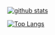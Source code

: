 
<!--
**ddiem-ri-4D/ddiem-ri-4D** is a ✨ _special_ ✨ repository because its `README.md` (this file) appears on your GitHub profile.

Here are some ideas to get you started:

- 🔭 I’m currently working on ...
- 🌱 I’m currently learning ...
- 👯 I’m looking to collaborate on ...
- 🤔 I’m looking for help with ...
- 💬 Ask me about ...
- 📫 How to reach me: ...
- 😄 Pronouns: ...
- ⚡ Fun fact: ...
-->
[![github stats](https://github-readme-stats.vercel.app/api?username=ddiem-ri-4D&show_icons=true&line_height=20&show_icons=true&theme=vue)](https://github-readme-stats.vercel.app/api?username=ddiem-ri-4D&show_icons=true&line_height=20&show_icons=true&theme=vue)

[![Top Langs](https://github-readme-stats.vercel.app/api/top-langs/?username=ddiem-ri-4D&show_icons=true&layout=compact&theme=vue)](https://github-readme-stats.vercel.app/api/top-langs/?username=ddiem-ri-4D&show_icons=true&layout=compact&theme=vue)

